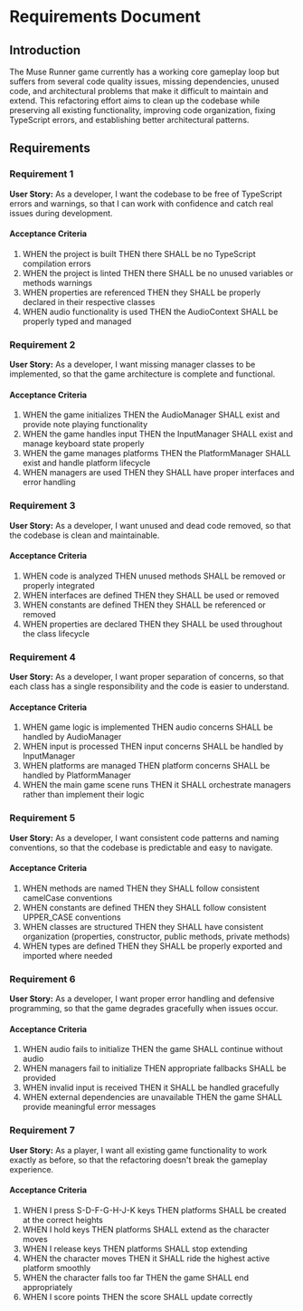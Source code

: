 # Requirements Document

## Introduction

The Muse Runner game currently has a working core gameplay loop but suffers from several code quality issues, missing dependencies, unused code, and architectural problems that make it difficult to maintain and extend. This refactoring effort aims to clean up the codebase while preserving all existing functionality, improving code organization, fixing TypeScript errors, and establishing better architectural patterns.

## Requirements

### Requirement 1

**User Story:** As a developer, I want the codebase to be free of TypeScript errors and warnings, so that I can work with confidence and catch real issues during development.

#### Acceptance Criteria

1. WHEN the project is built THEN there SHALL be no TypeScript compilation errors
2. WHEN the project is linted THEN there SHALL be no unused variables or methods warnings
3. WHEN properties are referenced THEN they SHALL be properly declared in their respective classes
4. WHEN audio functionality is used THEN the AudioContext SHALL be properly typed and managed

### Requirement 2

**User Story:** As a developer, I want missing manager classes to be implemented, so that the game architecture is complete and functional.

#### Acceptance Criteria

1. WHEN the game initializes THEN the AudioManager SHALL exist and provide note playing functionality
2. WHEN the game handles input THEN the InputManager SHALL exist and manage keyboard state properly
3. WHEN the game manages platforms THEN the PlatformManager SHALL exist and handle platform lifecycle
4. WHEN managers are used THEN they SHALL have proper interfaces and error handling

### Requirement 3

**User Story:** As a developer, I want unused and dead code removed, so that the codebase is clean and maintainable.

#### Acceptance Criteria

1. WHEN code is analyzed THEN unused methods SHALL be removed or properly integrated
2. WHEN interfaces are defined THEN they SHALL be used or removed
3. WHEN constants are defined THEN they SHALL be referenced or removed
4. WHEN properties are declared THEN they SHALL be used throughout the class lifecycle

### Requirement 4

**User Story:** As a developer, I want proper separation of concerns, so that each class has a single responsibility and the code is easier to understand.

#### Acceptance Criteria

1. WHEN game logic is implemented THEN audio concerns SHALL be handled by AudioManager
2. WHEN input is processed THEN input concerns SHALL be handled by InputManager
3. WHEN platforms are managed THEN platform concerns SHALL be handled by PlatformManager
4. WHEN the main game scene runs THEN it SHALL orchestrate managers rather than implement their logic

### Requirement 5

**User Story:** As a developer, I want consistent code patterns and naming conventions, so that the codebase is predictable and easy to navigate.

#### Acceptance Criteria

1. WHEN methods are named THEN they SHALL follow consistent camelCase conventions
2. WHEN constants are defined THEN they SHALL follow consistent UPPER_CASE conventions
3. WHEN classes are structured THEN they SHALL have consistent organization (properties, constructor, public methods, private methods)
4. WHEN types are defined THEN they SHALL be properly exported and imported where needed

### Requirement 6

**User Story:** As a developer, I want proper error handling and defensive programming, so that the game degrades gracefully when issues occur.

#### Acceptance Criteria

1. WHEN audio fails to initialize THEN the game SHALL continue without audio
2. WHEN managers fail to initialize THEN appropriate fallbacks SHALL be provided
3. WHEN invalid input is received THEN it SHALL be handled gracefully
4. WHEN external dependencies are unavailable THEN the game SHALL provide meaningful error messages

### Requirement 7

**User Story:** As a player, I want all existing game functionality to work exactly as before, so that the refactoring doesn't break the gameplay experience.

#### Acceptance Criteria

1. WHEN I press S-D-F-G-H-J-K keys THEN platforms SHALL be created at the correct heights
2. WHEN I hold keys THEN platforms SHALL extend as the character moves
3. WHEN I release keys THEN platforms SHALL stop extending
4. WHEN the character moves THEN it SHALL ride the highest active platform smoothly
5. WHEN the character falls too far THEN the game SHALL end appropriately
6. WHEN I score points THEN the score SHALL update correctly
